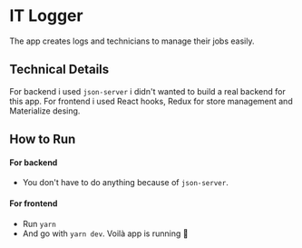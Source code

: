 # IT Logger
The app creates logs and technicians to manage their jobs easily.

## Technical Details
For backend i used `json-server` i didn't wanted to build a real backend for this app. For frontend i used React hooks, Redux for store management and Materialize desing.

## How to Run
#### For backend
- You don't have to do anything because of `json-server`.

#### For frontend
- Run `yarn`
- And go with `yarn dev`. Voilà app is running :metal:

